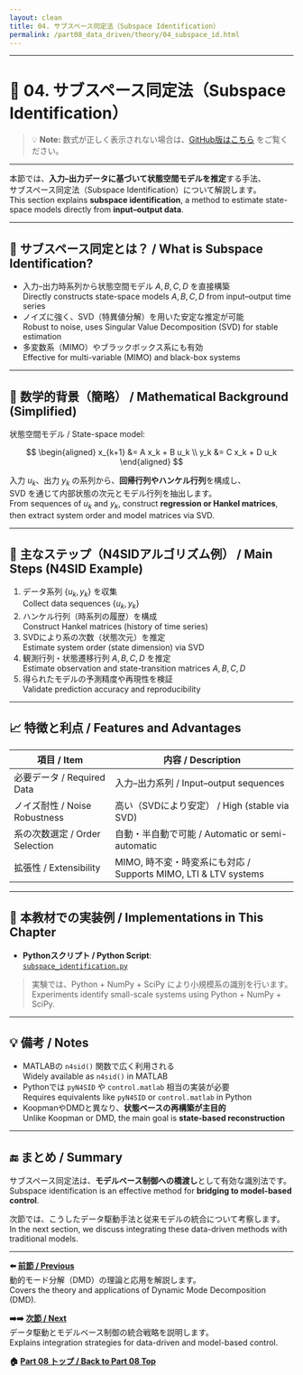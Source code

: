 ```yaml
---
layout: clean
title: 04. サブスペース同定法（Subspace Identification）
permalink: /part08_data_driven/theory/04_subspace_id.html
---
```


---

# 📘 04. サブスペース同定法（Subspace Identification）

> 💡 **Note:** 数式が正しく表示されない場合は、[GitHub版はこちら](https://github.com/Samizo-AITL/EduController/blob/main/part08_data_driven/theory/04_subspace_id.md) をご覧ください。

---

本節では、**入力–出力データに基づいて状態空間モデルを推定**する手法、  
サブスペース同定法（Subspace Identification）について解説します。  
This section explains **subspace identification**, a method to estimate state-space models directly from **input–output data**.

---

## 🎯 サブスペース同定とは？ / What is Subspace Identification?

- 入力–出力時系列から状態空間モデル $A, B, C, D$ を直接構築  
  Directly constructs state-space models $A, B, C, D$ from input–output time series  
- ノイズに強く、SVD（特異値分解）を用いた安定な推定が可能  
  Robust to noise, uses Singular Value Decomposition (SVD) for stable estimation  
- 多変数系（MIMO）やブラックボックス系にも有効  
  Effective for multi-variable (MIMO) and black-box systems

---

## 🧠 数学的背景（簡略） / Mathematical Background (Simplified)

状態空間モデル / State-space model:

$$
\begin{aligned}
x_{k+1} &= A x_k + B u_k \\
y_k &= C x_k + D u_k
\end{aligned}
$$

入力 $u_k$、出力 $y_k$ の系列から、**回帰行列やハンケル行列**を構成し、  
SVD を通じて内部状態の次元とモデル行列を抽出します。  
From sequences of $u_k$ and $y_k$, construct **regression or Hankel matrices**,  
then extract system order and model matrices via SVD.

---

## 🔧 主なステップ（N4SIDアルゴリズム例） / Main Steps (N4SID Example)

1. データ系列 $\{u_k, y_k\}$ を収集  
   Collect data sequences $\{u_k, y_k\}$  
2. ハンケル行列（時系列の履歴）を構成  
   Construct Hankel matrices (history of time series)  
3. SVDにより系の次数（状態次元）を推定  
   Estimate system order (state dimension) via SVD  
4. 観測行列・状態遷移行列 $A, B, C, D$ を推定  
   Estimate observation and state-transition matrices $A, B, C, D$  
5. 得られたモデルの予測精度や再現性を検証  
   Validate prediction accuracy and reproducibility

---

## 📈 特徴と利点 / Features and Advantages

| 項目 / Item | 内容 / Description |
|-------------|--------------------|
| 必要データ / Required Data | 入力–出力系列 / Input–output sequences |
| ノイズ耐性 / Noise Robustness | 高い（SVDにより安定） / High (stable via SVD) |
| 系の次数選定 / Order Selection | 自動・半自動で可能 / Automatic or semi-automatic |
| 拡張性 / Extensibility | MIMO, 時不変・時変系にも対応 / Supports MIMO, LTI & LTV systems |

---

## 🧪 本教材での実装例 / Implementations in This Chapter

- **Pythonスクリプト / Python Script**:  
  [`subspace_identification.py`](https://samizo-aitl.github.io/EduController/part08_data_driven/simulation/subspace_identification.py)

> 実験では、Python + NumPy + SciPy により小規模系の識別を行います。  
> Experiments identify small-scale systems using Python + NumPy + SciPy.

---

## 💡 備考 / Notes

- MATLABの `n4sid()` 関数で広く利用される  
  Widely available as `n4sid()` in MATLAB  
- Pythonでは `pyN4SID` や `control.matlab` 相当の実装が必要  
  Requires equivalents like `pyN4SID` or `control.matlab` in Python  
- KoopmanやDMDと異なり、**状態ベースの再構築が主目的**  
  Unlike Koopman or DMD, the main goal is **state-based reconstruction**

---

## 🔚 まとめ / Summary

サブスペース同定法は、**モデルベース制御への橋渡し**として有効な識別法です。  
Subspace identification is an effective method for **bridging to model-based control**.

次節では、こうしたデータ駆動手法と従来モデルの統合について考察します。  
In the next section, we discuss integrating these data-driven methods with traditional models.

---

**⬅️ [前節 / Previous](https://samizo-aitl.github.io/EduController/part08_data_driven/theory/03_dmd.html)**  
動的モード分解（DMD）の理論と応用を解説します。  
Covers the theory and applications of Dynamic Mode Decomposition (DMD).

**➡️➡️ [次節 / Next](https://samizo-aitl.github.io/EduController/part08_data_driven/theory/05_data_vs_model.html)**  
データ駆動とモデルベース制御の統合戦略を説明します。  
Explains integration strategies for data-driven and model-based control.

**🏠 [Part 08 トップ / Back to Part 08 Top](https://samizo-aitl.github.io/EduController/part08_data_driven/)**
